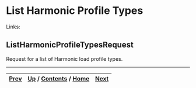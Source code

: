 
# List Harmonic Profile Types

Links:

## ListHarmonicProfileTypesRequest

Request for a list of Harmonic load profile types.

* * *

[Prev](ch01s06s16s03.md) | [Up](ch01s06.md) / [Contents](index.md) / [Home](../../index.htm)|  [Next](ch01s06s17s02.md)  
---|---|---


